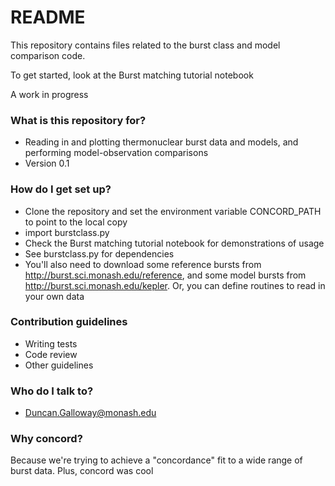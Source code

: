 # README #

This repository contains files related to the burst class and model comparison code.

To get started, look at the Burst matching tutorial notebook

A work in progress

### What is this repository for? ###

* Reading in and plotting thermonuclear burst data and models, and performing model-observation comparisons
* Version 0.1

### How do I get set up? ###

* Clone the repository and set the environment variable CONCORD_PATH to point to the local copy
* import burstclass.py
* Check the Burst matching tutorial notebook for demonstrations of usage
* See burstclass.py for dependencies
* You'll also need to download some reference bursts from http://burst.sci.monash.edu/reference, and some model bursts from http://burst.sci.monash.edu/kepler. Or, you can define routines to read in your own data

### Contribution guidelines ###

* Writing tests
* Code review
* Other guidelines

### Who do I talk to? ###

* Duncan.Galloway@monash.edu

### Why concord? ###

Because we're trying to achieve a "concordance" fit to a wide range of burst data. Plus, concord was cool